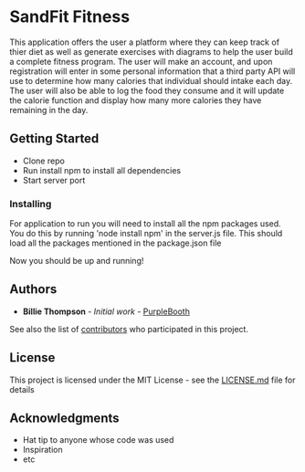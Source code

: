# SandFit Fitness

This application offers the user a platform where they can keep track of thier diet as well as generate exercises with diagrams to help the user build a complete fitness program. The user will make an account, and upon registration will enter in some personal information that a third party API will use to determine how many calories that individual should intake each day. The user will also be able to log the food they consume and it will update the calorie function and display how many more calories they have remaining in the day.

## Getting Started

- Clone repo
- Run install npm to install all dependencies
- Start server port

### Installing

For application to run you will need to install all the npm packages used. You do this by running 'node install npm' in the server.js file. This should load all the packages mentioned in the package.json file

Now you should be up and running!







## Authors

* **Billie Thompson** - *Initial work* - [PurpleBooth](https://github.com/PurpleBooth)

See also the list of [contributors](https://github.com/your/project/contributors) who participated in this project.

## License

This project is licensed under the MIT License - see the [LICENSE.md](LICENSE.md) file for details

## Acknowledgments

* Hat tip to anyone whose code was used
* Inspiration
* etc
